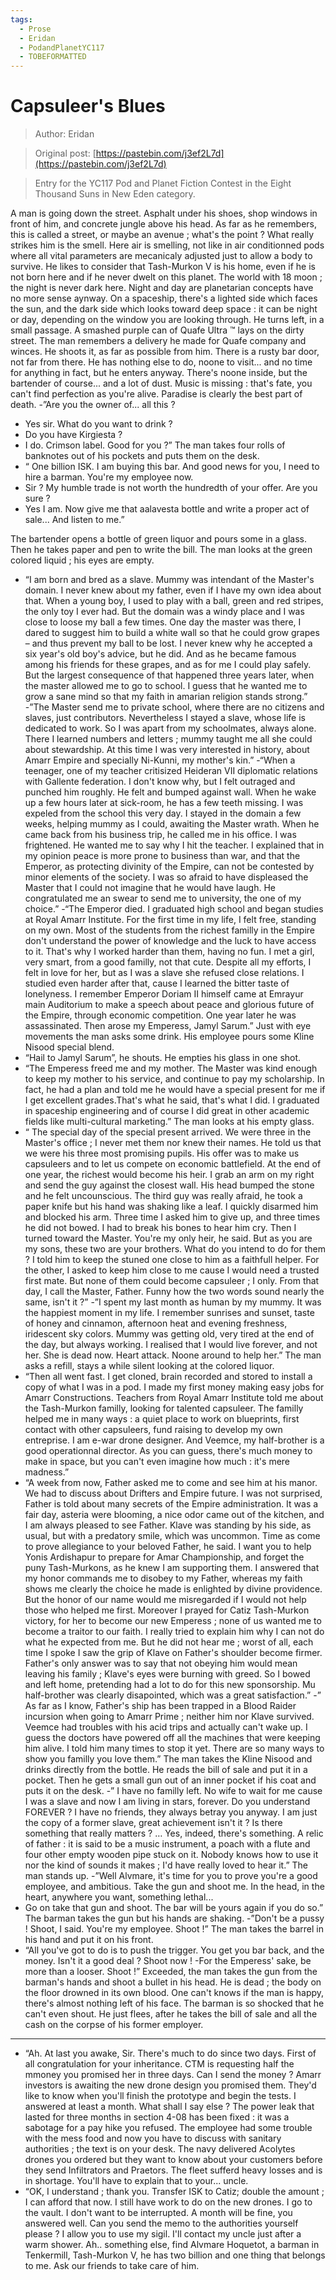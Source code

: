 ```yaml
---
tags:
  - Prose
  - Eridan
  - PodandPlanetYC117
  - TOBEFORMATTED
---
```


# Capsuleer's Blues

> Author: Eridan

> Original post: [https://pastebin.com/j3ef2L7d](https://pastebin.com/j3ef2L7d)

> Entry for the YC117 Pod and Planet Fiction Contest in the Eight Thousand Suns in New Eden category.


A man is going down the street. Asphalt under his shoes, shop windows in front of him, and concrete jungle above his head. As far as he remembers, this is called a street, or maybe an avenue ; what's the point ? What really strikes him is the smell. Here air is smelling, not like in air conditionned pods where all vital parameters are mecanicaly adjusted just to allow a body to survive.
He likes to consider that Tash-Murkon V is his home, even if he is not born here and if he never dwelt on this planet. The world with 18 moon ; the night is never dark here. Night and day are planetarian concepts have no more sense aynway. On a spaceship, there's a lighted side which faces the sun, and the dark side which looks toward deep space : it can be night or day, depending on the window you are looking through.
He turns left, in a small passage. A smashed purple can of Quafe Ultra ™ lays on the dirty street. The man remembers a delivery he made for Quafe company and winces. He shoots it, as far as possible from him. There is a rusty bar door, not far from there. He has nothing else to do, noone to visit... and no time for anything in fact, but he enters anyway.
There's noone inside, but the bartender of course... and a lot of dust. Music is missing : that's fate, you can't find perfection as you're alive. Paradise is clearly the best part of death.
-”Are you the owner of... all this ?
- Yes sir. What do you want to drink ?
- Do you have Kirgiesta ?
- I do. Crimson label. Good for you ?”
The man takes four rolls of banknotes out of his pockets and puts them on the desk.
- “ One billion ISK. I am buying this bar. And good news for you, I need to hire a barman. You're my employee now.
- Sir ? My humble trade is not worth the hundredth of your offer. Are you sure ?
- Yes I am. Now give me that aalavesta bottle and write a proper act of sale... And listen to me.”
 
The bartender opens a bottle of green liquor and pours some in a glass. Then he takes paper and pen to write the bill. The man looks at the green colored liquid ; his eyes are empty.
- “I am born and bred as a slave. Mummy was intendant of the Master's domain. I never knew about my father, even if I have my own idea about that. When a young boy, I used to play with a ball, green and red stripes, the only toy I ever had. But the domain was a windy place and I was close to loose my ball a few times. One day the master was there, I dared to suggest him to build a white wall so that he could grow grapes – and thus prevent my ball to be lost. I never knew why he accepted a six year's old boy's advice, but he did. And as he became famous among his friends for these grapes, and as for me I could play safely. But the largest consequence of that happened three years later, when the master allowed me to go to school. I guess that he wanted me to grow a sane mind so that my faith in amarian religion stands strong.”
-”The Master send me to private school, where there are no citizens and slaves, just contributors. Nevertheless I stayed a slave, whose life is dedicated to work. So I was apart from my schoolmates, always alone. There I learned numbers and letters ; mummy taught me all she could about  stewardship. At this time I was very interested in history, about Amarr Empire and specially Ni-Kunni, my mother's kin.”
-“When a teenager, one of my teacher critisized Heideran VII diplomatic relations with Gallente federation. I don't know why, but I felt outraged and punched him roughly. He felt and bumped against wall. When he wake up a few hours later at sick-room, he has a few teeth missing. I was expeled from the school this very day. I stayed in the domain a few weeks, helping mummy as I could, awaiting the Master wrath. When he came back from his business trip, he called me in his office. I was frightened. He wanted me to say why I hit the teacher. I explained that in my opinion peace is more prone to business than war, and that the Emperor, as protecting divinity of the Empire, can not be contested by minor elements of the society. I was so afraid to have displeased the Master that I could not imagine that he would have laugh. He congratulated me an swear to send me to university, the one of my choice.”
-“The Emperor died. I graduated high school and began studies at Royal Amarr Institute. For the first time in my life, I felt free, standing on my own. Most of the students from the richest familly in the Empire don't understand the power of knowledge and the luck to have access to it. That's why I worked harder than them, having no fun. I met a girl, very smart, from a good familly, not that cute. Despite all my efforts, I felt in love for her, but as I was a slave she refused close relations. I studied even harder after that, cause I learned the bitter taste of lonelyness. I remember Emperor Doriam II himself came at Emrayur main Auditorium to make a speech about peace and glorious future of the Empire, through economic competition. One year later he was assassinated. Then arose my Emperess, Jamyl Sarum.”
Just with eye movements the man asks some drink. His employee pours some Kline Nisood special blend.
- “Hail to Jamyl Sarum”, he shouts. He empties his glass in one shot.
- “The Emperess freed me and my mother. The Master was kind enough to keep my mother to his service, and continue to pay my scholarship. In fact, he had a plan and told me he would have a special present for me if I get excellent grades.That's what he said, that's what I did. I graduated in spaceship engineering and of course I did great in other academic fields like multi-cultural marketing.”
The man looks at his empty glass.
- “ The special day of the special present arrived. We were three in the Master's office ; I never met them nor knew their names. He told us that we were his three most promising pupils. His offer was to make us capsuleers and to let us compete on economic battlefield. At the end of one year, the richest would become his heir. I grab an arm on my right and send the guy against the closest wall. His head bumped the stone and he felt uncounscious. The third guy was really afraid, he took a paper knife but his hand was shaking like a leaf. I quickly disarmed him and blocked his arm. Three time I asked him to give up, and three times he did not bowed. I had to break his bones to hear him cry. Then I turned toward the Master. You're my only heir, he said. But as you are my sons, these two are your brothers. What do you intend to do for them ? I told him to keep the stuned one close to him as a faithfull helper. For the other, I asked to keep him close to me cause I would need a trusted first mate. But none of them could become capsuleer ; I only. From that day, I call the Master, Father. Funny how the two words sound nearly the same, isn't it ?”
-”I spent my last month as human by my mummy. It was the happiest moment in my life. I remember sunrises and sunset, taste of honey and cinnamon, afternoon heat and evening freshness, iridescent sky colors. Mummy was getting old, very tired at the end of the day, but always working. I realised that I would live forever, and not her. She is dead now. Heart attack. Noone around to help her.”
The man asks a refill, stays a while silent looking at the colored liquor.
- “Then all went fast. I get cloned, brain recorded and stored to install a copy of what I was in a pod. I made my first money making easy jobs for Amarr Constructions. Teachers from Royal Amarr Institute told me about the Tash-Murkon familly, looking for talented capsuleer. The familly helped me in many ways : a quiet place to work on blueprints, first contact with other capsuleers, fund raising to develop my own entreprise. I am e-war drone designer. And Veemce, my half-brother is a good operationnal director. As you can guess, there's much money to make in space, but you can't even imagine how much : it's mere madness.”
- “A week from now, Father asked me to come and see him at his manor. We had to discuss about Drifters and Empire future. I was not surprised, Father is told about many secrets of the Empire administration. It was a fair day, asteria were blooming, a nice odor came out of the kitchen, and I am always pleased to see Father. Klave was standing by his side, as usual, but with a predatory smile, which was uncommon. Time as come to prove allegiance to your beloved Father, he said. I want you to help Yonis Ardishapur to prepare for Amar Championship, and forget the puny Tash-Murkons, as he knew I am supporting them. I answered that my honor commands me to disobey to my Father, whereas my faith shows me clearly the choice he made is enlighted by divine providence. But the honor of our name would me misregarded if I would not help those who helped me first. Moreover I  prayed for Catiz Tash-Murkon victory, for her to become our new Emperess ; none of us wanted me to become a traitor to our faith. I really tried to explain him why I can not do what he expected from me. But he did not hear me ; worst of all,  each time I spoke I saw the grip of Klave on Father's shoulder become firmer. Father's only answer was to say that not obeying him would mean leaving his family ; Klave's eyes were burning with greed. So I bowed and left home, pretending had a lot to do for this new sponsorship. Mu half-brother was clearly disapointed, which was a great satisfaction.”
-” As far as I know, Father's ship has been trapped in a Blood Raider incursion when going to Amarr Prime ; neither him nor Klave survived. Veemce had troubles with his acid trips and actually can't wake up. I guess the doctors have powered off all the machines that were keeping him alive. I told him many times to stop it yet. There are so many ways to show you familly you love them.”
The man takes the Kline Nisood and drinks directly from the bottle. He reads the bill of sale and put it in a pocket. Then he gets a small gun out of an inner pocket if his coat and puts it on the desk.
-” I have no familly left. No wife to wait for me cause I was a slave and now I am living in stars, forever. Do you understand FOREVER ? I have no friends, they always betray you anyway. I am just the copy of a former slave, great achievement isn't it ? Is there something that really matters ? … Yes, indeed, there's something. A relic of father : it is said to be a music instrument, a poach with a flute and four other empty wooden pipe stuck on it. Nobody knows how to use it nor the kind of sounds it makes ; I'd have really loved to hear it.”
The man stands up.
-”Well Alvmare, it's time for you to prove you're a good employee, and ambitious. Take the gun and shoot me. In the head, in the heart, anywhere you want, something lethal...
- Go on take that gun and shoot. The bar will be yours again if you do so.”
The barman takes the gun but his hands are shaking.
-”Don't be a pussy ! Shoot, I said. You're my employee. Shoot !”
The man takes the barrel in his hand and put it on his front.
- “All you've got to do is to push the trigger. You get you bar back, and the money. Isn't it a good deal ? Shoot now !
-For the Emperess' sake, be more than a looser. Shoot !”
Exceeded, the man takes the gun from the barman's hands and shoot a bullet in his head.
He is dead ; the body on the floor drowned in its own blood. One can't knows if the man is happy, there's almost nothing left of his face.
The barman is so shocked that he can't even shout. He just flees, after he takes the bill of sale and all the cash on the corpse of his former employer.
 
****************
 
- “Ah. At last you awake, Sir. There's much to do since two days. First of all congratulation for your inheritance. CTM is requesting half the mmoney you promised her in three days. Can I send the money ? Amarr investors is awaiting the new drone design you promised them. They'd like to know when you'll finish the prototype and begin the tests. I answered at least a month. What shall I say else ? The power leak that lasted for three months in section 4-08 has been fixed : it was a sabotage for a pay hike you refused. The employee had some trouble with the mess food and now you have to discuss with sanitary authorities ; the text is on your desk. The navy delivered Acolytes drones you ordered but they want to know about your customers before they send Infiltrators and Praetors. The fleet sufferd heavy losses and is in shortage. You'll have to explain that to your... uncle.
- “OK, I understand ; thank you. Transfer ISK to Catiz; double the amount ; I can afford that now. I still have work to do on the new drones. I go to the vault. I don't want to be interrupted. A month will be fine, you answered well. Can you send the memo to the authorities yourself please ? I allow you to use my sigil. I'll contact my uncle just after a warm shower. Ah.. something else, find Alvmare Hoquetot, a barman in Tenkermill, Tash-Murkon V, he has two billion and one thing that belongs to me. Ask our friends to take care of him.